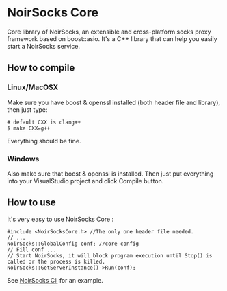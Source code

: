 # NoirSocks Core

Core library of NoirSocks, an extensible and cross-platform socks proxy framework based on boost::asio.
It's a C++ library that can help you easily start a NoirSocks service.

## How to compile

### Linux/MacOSX

Make sure you have boost & openssl installed (both header file and library), then just type:

    # default CXX is clang++
    $ make CXX=g++

Everything should be fine.

### Windows

Also make sure that boost & openssl is installed.
Then just put everything into your VisualStudio project and click Compile button.

## How to use

It's very easy to use NoirSocks Core :

    #include <NoirSocksCore.h> //The only one header file needed.
    // ...
    NoirSocks::GlobalConfig conf; //core config
    // Fill conf ...
    // Start NoirSocks, it will block program execution until Stop() is called or the process is killed.
    NoirSocks::GetServerInstance()->Run(conf);

See [NoirSocks Cli](https://github.com/noirsocks/noirsocks-cli) for an example.
